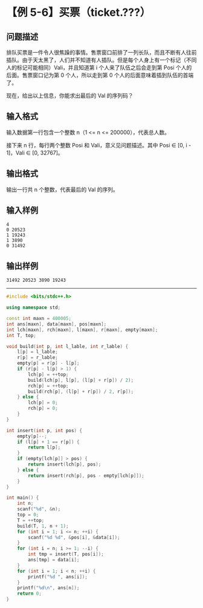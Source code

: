 # 【例 5-6】买票（ticket.???）

## 问题描述
排队买票是一件令人很焦躁的事情。售票窗口前排了一列长队，而且不断有人往前插队。由于天太黑了，人们并不知道有人插队。但是每个人身上有一个标记（不同人的标记可能相同）Vali，并且知道第 i 个人来了队伍之后会走到第 Posi 个人的后面。售票窗口记为第 0 个人，所以走到第 0 个人的后面意味着插到队伍的首端了。

现在，给出以上信息，你能求出最后的 Val 的序列码？

## 输入格式
输入数据第一行包含一个整数 n（1 <= n <= 200000），代表总人数。

接下来 n 行，每行两个整数 Posi 和 Vali，意义见问题描述。其中 Posi ∈ [0, i - 1]，Vali ∈ [0, 32767]。

## 输出格式
输出一行共 n 个整数，代表最后的 Val 的序列。

## 输入样例
```
4
0 20523
1 19243
1 3890
0 31492
```

## 输出样例
```
31492 20523 3890 19243
```

----

```cpp
#include <bits/stdc++.h>

using namespace std;

const int maxn = 400005;
int ans[maxn], data[maxn], pos[maxn];
int lch[maxn], rch[maxn], l[maxn], r[maxn], empty[maxn];
int T, top;

void build(int p, int l_lable, int r_lable) {
    l[p] = l_lable;
    r[p] = r_lable;
    empty[p] = r[p] - l[p];
    if (r[p] - l[p] > 1) {
        lch[p] = ++top;
        build(lch[p], l[p], (l[p] + r[p]) / 2);
        rch[p] = ++top;
        build(rch[p], (l[p] + r[p]) / 2, r[p]);
    } else {
        lch[p] = 0;
        rch[p] = 0;
    }
}

int insert(int p, int pos) {
    empty[p]--;
    if (l[p] + 1 == r[p]) {
        return l[p];
    }
    if (empty[lch[p]] > pos) {
        return insert(lch[p], pos);
    } else {
        return insert(rch[p], pos - empty[lch[p]]);
    }
}

int main() {
    int n;
    scanf("%d", &n);
    top = 0;
    T = ++top;
    build(T, 1, n + 1);
    for (int i = 1; i <= n; ++i) {
        scanf("%d %d", &pos[i], &data[i]);
    }
    for (int i = n; i >= 1; --i) {
        int tmp = insert(T, pos[i]);
        ans[tmp] = data[i];
    }
    for (int i = 1; i < n; ++i) {
        printf("%d ", ans[i]);
    }
    printf("%d\n", ans[n]);
    return 0;
}
```